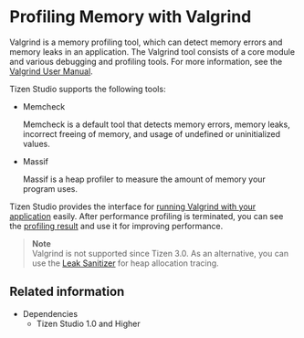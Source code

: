 # Profiling Memory with Valgrind

Valgrind is a memory profiling tool, which can detect memory errors and memory leaks in an application. The Valgrind tool consists of a core module and various debugging and profiling tools. For more information, see the [Valgrind User Manual](http://valgrind.org/docs/manual/manual.html).

Tizen Studio supports the following tools:

- Memcheck

  Memcheck is a default tool that detects memory errors, memory leaks, incorrect freeing of memory, and usage of undefined or uninitialized values.

- Massif

  Massif is a heap profiler to measure the amount of memory your program uses.

Tizen Studio provides the interface for [running Valgrind with your application](../../native/tutorials/process/performance.md#running-valgrind) easily. After performance profiling is terminated, you can see the [profiling result](../../native/tutorials/process/performance.md#viewing-valgrind-result) and use it for improving performance.

> **Note**  
> Valgrind is not supported since Tizen 3.0. As an alternative, you can use the [Leak Sanitizer](../common-tools/dynamic-analyzer/memory-analysis.md#leaks) for heap allocation tracing.

## Related information
* Dependencies
  - Tizen Studio 1.0 and Higher
